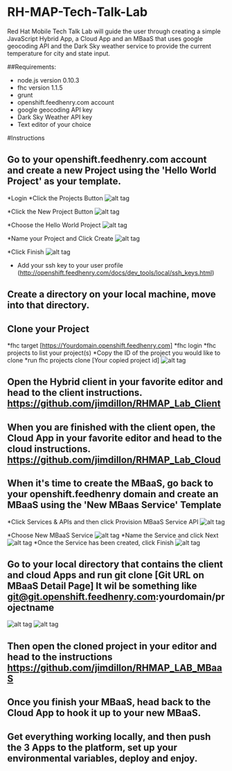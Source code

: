 # RH-MAP-Tech-Talk-Lab
Red Hat Mobile Tech Talk Lab will guide the user through creating a simple JavaScript Hybrid App, a Cloud App and an MBaaS that uses google geocoding API and the Dark Sky weather service to provide the current temperature for city and state input.

##Requirements:
* node.js version 0.10.3
* fhc version 1.1.5
* grunt
* openshift.feedhenry.com account
* google geocoding API key
* Dark Sky Weather API key
* Text editor of your choice

#Instructions
## Go to your openshift.feedhenry.com account and create a new Project using the 'Hello World Project' as your template.
  *Login
  *Click the Projects Button
![alt tag](https://raw.github.com/jimdillon/RH-MAP-Tech-Talk-Lab/master/create_project_0.jpg)
  
  *Click the New Project Button
![alt tag](https://raw.github.com/jimdillon/RH-MAP-Tech-Talk-Lab/master/create_project_1.jpg)
  
  *Choose the Hello World Project
![alt tag](https://raw.github.com/jimdillon/RH-MAP-Tech-Talk-Lab/master/create_project_2.jpg)
  
  *Name your Project and Click Create
![alt tag](https://raw.github.com/jimdillon/RH-MAP-Tech-Talk-Lab/master/create_project_3.jpg)
  
  *Click Finish
  ![alt tag](https://raw.github.com/jimdillon/RH-MAP-Tech-Talk-Lab/master/create_project_4.jpg)

* Add your ssh key to your user profile (http://openshift.feedhenry.com/docs/dev_tools/local/ssh_keys.html)

## Create a directory on your local machine, move into that directory.
## Clone your Project
  *fhc target [https://Yourdomain.openshift.feedhenry.com]
  *fhc login
  *fhc projects to list your project(s)
  *Copy the ID of the project you would like to clone
  *run fhc projects clone [Your copied project id]
![alt tag](https://raw.github.com/jimdillon/RH-MAP-Tech-Talk-Lab/master/lab_fhc.jpg)

## Open the Hybrid client in your favorite editor and head to the client instructions. https://github.com/jimdillon/RHMAP_Lab_Client

## When you are finished with the client open, the Cloud App in your favorite editor and head to the cloud instructions. https://github.com/jimdillon/RHMAP_Lab_Cloud

## When it's time to create the MBaaS, go back to your openshift.feedhenry domain and create an MBaaS using the 'New MBaas Service' Template

*Click Services & APIs and then click Provision MBaaS Service API
![alt tag](https://raw.github.com/jimdillon/RH-MAP-Tech-Talk-Lab/master/create_MBaaS_0.jpg)

*Choose New MBaaS Service
![alt tag](https://raw.github.com/jimdillon/RH-MAP-Tech-Talk-Lab/master/create_MBaaS_1.jpg)
*Name the Service and click Next
![alt tag](https://raw.github.com/jimdillon/RH-MAP-Tech-Talk-Lab/master/create_MBaaS_2.jpg)
*Once the Service has been created, click Finish
![alt tag](https://raw.github.com/jimdillon/RH-MAP-Tech-Talk-Lab/master/create_MBaaS_3.jpg)

## Go to your local directory that contains the client and cloud Apps and run git clone [Git URL on MBaaS Detail Page]  It wil be something like git@git.openshift.feedhenry.com:yourdomain/projectname
![alt tag](https://raw.github.com/jimdillon/RH-MAP-Tech-Talk-Lab/master/create_MBaaS_4.jpg)
![alt tag](https://raw.github.com/jimdillon/RH-MAP-Tech-Talk-Lab/master/create_MBaaS_5.jpg)

## Then open the cloned project in your editor and head to the instructions https://github.com/jimdillon/RHMAP_LAB_MBaaS

## Once you finish your MBaaS, head back to the Cloud App to hook it up to your new MBaaS.

## Get everything working locally, and then push the 3 Apps to the platform, set up your environmental variables, deploy and enjoy.
